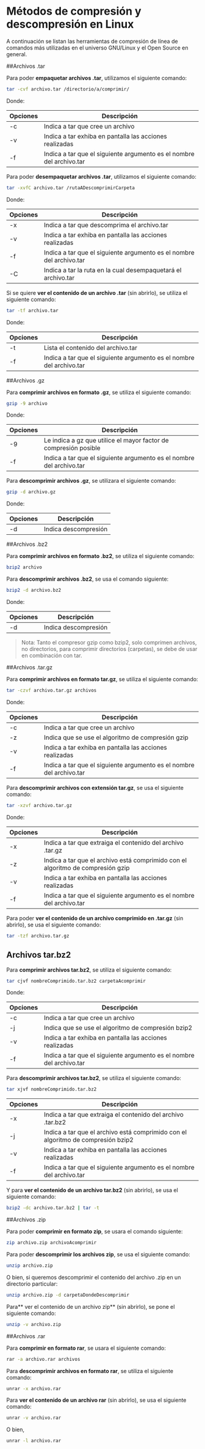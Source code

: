 # Métodos de compresión y descompresión en Linux

A continuación se listan las herramientas de compresión de línea de comandos más utilizadas en el universo GNU/Linux y el Open Source en general. 

##Archivos .tar

Para poder **empaquetar archivos .tar**, utilizamos el siguiente comando:

```bash
tar -cvf archivo.tar /directorio/a/comprimir/
```
Donde:

| Opciones | Descripción                              |
| -------- | ---------------------------------------- |
| -c       | Indica a tar que cree un archivo         |
| -v       | Indica a tar exhiba en pantalla las acciones realizadas |
| -f       | Indica a tar que el siguiente argumento es el nombre del archivo.tar |

Para poder **desempaquetar  archivos .tar**, utilizamos el siguiente comando:

```bash
tar -xvfC archivo.tar /rutaADescomprimirCarpeta
```
Donde:

| Opciones | Descripción                              |
| -------- | ---------------------------------------- |
| -x       | Indica a tar que descomprima el archivo.tar |
| -v       | Indica a tar exhiba en pantalla las acciones realizadas |
| -f       | Indica a tar que el siguiente argumento es el nombre del archivo.tar |
| -C       | Indica a tar la ruta en la cual desempaquetará el archivo.tar |

Si se quiere **ver el contenido de un archivo .tar** (sin abrirlo), se utiliza el siguiente comando:

```bash
tar -tf archivo.tar
```
Donde:

| Opciones | Descripción                              |
| -------- | ---------------------------------------- |
| -t       | Lista el contenido del archivo.tar       |
| -f       | Indica a tar que el siguiente argumento es el nombre del archivo.tar |


##Archivos .gz

Para **comprimir archivos en formato .gz**, se utiliza el siguiente comando:

```bash
gzip -9 archivo
```
Donde:

| Opciones | Descripción                              |
| -------- | ---------------------------------------- |
| -9       | Le indica a gz que utilice el mayor factor de compresión posible |
| -f       | Indica a tar que el siguiente argumento es el nombre del archivo.tar |

Para **descomprimir archivos .gz**, se utilizara el siguiente comando:

```bash
gzip -d archivo.gz
```
Donde:

| Opciones | Descripción          |
| -------- | -------------------- |
| -d       | Indica descompresión |


##Archivos .bz2

Para **comprimir archivos en formato .bz2**, se utiliza el siguiente comando:

```bash
bzip2 archivo
```
Para **descomprimir archivos .bz2**, se usa el comando siguiente:

```bash
bzip2 -d archivo.bz2
```
Donde:

| Opciones | Descripción          |
| -------- | -------------------- |
| -d       | Indica descompresión |

>Nota: Tanto el compresor gzip como bzip2, solo comprimen archivos, no directorios, para comprimir directorios (carpetas), se debe de usar en combinación con tar.

##Archivos .tar.gz

Para **comprimir archivos en formato tar.gz**, se utiliza el siguiente comando:

```bash
tar -czvf archivo.tar.gz archivos
```
Donde: 

| Opciones | Descripción          |
| -------- | -------------------- |
| -c       | Indica a tar que cree un archivo |
| -z       | Indica que se use el algoritmo de compresión gzip |
| -v       | Indica a tar exhiba en pantalla las acciones realizadas |
| -f       | Indica a tar que el siguiente argumento es el nombre del archivo.tar |

Para **descomprimir archivos con extensión tar.gz**, se usa el siguiente comando:

```bash
tar -xzvf archivo.tar.gz
```

Donde: 

| Opciones | Descripción          |
| -------- | -------------------- |
| -x       | Indica a tar que extraiga el contenido del archivo .tar.gz |
| -z       | Indica a tar que el archivo está comprimido con el algoritmo de compresión gzip |
| -v       | Indica a tar exhiba en pantalla las acciones realizadas |
| -f       | Indica a tar que el siguiente argumento es el nombre del archivo.tar |

Para poder **ver el contenido de un archivo comprimido en .tar.gz** (sin abrirlo), se usa el siguiente comando:

```bash
tar -tzf archivo.tar.gz
```

## Archivos tar.bz2

Para **comprimir archivos tar.bz2**, se utiliza el siguiente comando:

```bash
tar cjvf nombreComprimido.tar.bz2 carpetaAcomprimir
```
Donde: 

| Opciones | Descripción          |
| -------- | -------------------- |
| -c       | Indica a tar que cree un archivo |
| -j       | Indica que se use el algoritmo de compresión bzip2 |
| -v       | Indica a tar exhiba en pantalla las acciones realizadas |
| -f       | Indica a tar que el siguiente argumento es el nombre del archivo.tar |

Para **descomprimir archivos tar.bz2**, se utiliza el siguiente comando:

```bash
tar xjvf nombreComprimido.tar.bz2
```
| Opciones | Descripción          |
| -------- | -------------------- |
| -x       | Indica a tar que extraiga el contenido del archivo .tar.bz2|
| -j       | Indica a tar que el archivo está comprimido con el algoritmo de compresión bzip2 |
| -v       | Indica a tar exhiba en pantalla las acciones realizadas |
| -f       | Indica a tar que el siguiente argumento es el nombre del archivo.tar |

Y para **ver el contenido de un archivo tar.bz2** (sin abrirlo), se usa el siguiente comando:

```bash
bzip2 -dc archivo.tar.bz2 | tar -t
```

##Archivos .zip

Para poder **comprimir en formato zip**, se usara el comando siguiente:

```bash
zip archivo.zip archivoAcomprimir
```
Para poder **descomprimir los archivos zip**, se usa el siguiente comando:
```bash
unzip archivo.zip
```
O bien, si queremos descomprimir el contenido del archivo .zip en un directorio particular: 
```bash
unzip archivo.zip -d carpetaDondeDescomprimir
```

Para** ver el contenido de un archivo zip** (sin abrirlo), se pone el siguiente comando:
```bash
unzip -v archivo.zip
```
##Archivos .rar

Para **comprimir en formato rar**, se usara el siguiente comando:

```bash
rar -a archivo.rar archivos
```
Para **descomprimir archivos en formato rar**, se utiliza el siguiente comando:

```bash
unrar -x archivo.rar
```
Para **ver el contenido de un archivo rar** (sin abrirlo), se usa el siguiente comando:

```bash
unrar -v archivo.rar
```
O bien, 

```bash
unrar -l archivo.rar
```


